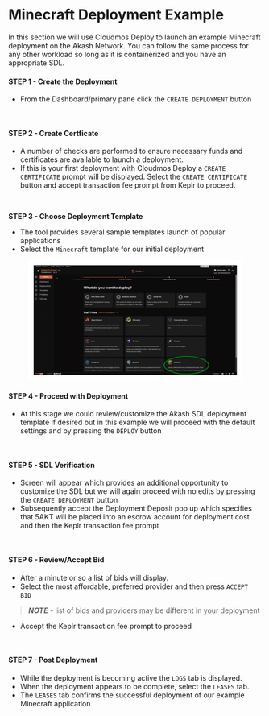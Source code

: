 # Minecraft Deployment Example

In this section we will use Cloudmos Deploy to launch an example Minecraft deployment on the Akash Network. You can follow the same process for any other workload so long as it is containerized and you have an appropriate SDL.

#### **STEP 1 -  Create the Deployment**

* From the Dashboard/primary pane click the `CREATE DEPLOYMENT` button

<figure><img src="../../.gitbook/assets/cloudCreateDeployment.png" alt=""><figcaption></figcaption></figure>

#### **STEP 2 - Create Certficate**

* A number of checks are performed to ensure necessary funds and certificates are available to launch a deployment.
* If this is your first deployment with Cloudmos Deploy a `CREATE CERTIFICATE` prompt will be displayed.  Select the `CREATE CERTIFICATE` button and accept transaction fee prompt from Keplr to proceed.

<figure><img src="../../.gitbook/assets/cloudmosCreateCert.png" alt=""><figcaption></figcaption></figure>

**STEP 3 -  Choose Deployment Template**

* The tool provides several sample templates launch of popular applications
* Select the `Minecraft` template for our initial deployment

<figure><img src="../../.gitbook/assets/cloudmosSelectTemplate.png" alt=""><figcaption></figcaption></figure>

#### **STEP 4 - Proceed with Deployment**

* At this stage we could review/customize the Akash SDL deployment template if desired but in this example we will proceed with the default settings and by pressing the `DEPLOY` button

<figure><img src="../../.gitbook/assets/cloudmosProceedWithDeployment.png" alt=""><figcaption></figcaption></figure>

#### **STEP 5 - SDL Verification**

* Screen will appear which provides an additional opportunity to customize the SDL but we will again proceed with no edits by pressing the `CREATE DEPLOYMENT` button
* Subsequently accept the Deployment Deposit pop up which specifies that 5AKT will be placed into an escrow account for deployment cost and then the Keplr transaction fee prompt

<figure><img src="../../.gitbook/assets/cloudmosSDLReview.png" alt=""><figcaption></figcaption></figure>

#### **STEP 6 -  Review/Accept Bid**

* After a minute or so a list of bids will display.&#x20;
* Select the most affordable, preferred provider and then press `ACCEPT BID`

> _**NOTE**_ - list of bids and providers may be different in your deployment

* Accept the Keplr transaction fee prompt to proceed

<figure><img src="../../.gitbook/assets/cloudmosAcceptBid.png" alt=""><figcaption></figcaption></figure>

#### **STEP 7 -  Post Deployment**

* While the deployment is becoming active the `LOGS` tab is displayed.
* When the deployment appears to be complete, select the `LEASES` tab.
* The `LEASES` tab confirms the successful deployment of our example Minecraft application

<figure><img src="../../.gitbook/assets/cloudmosLeasesTab.png" alt=""><figcaption></figcaption></figure>
